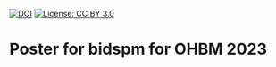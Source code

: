 
[![DOI](https://zenodo.org/badge/DOI/10.5281/zenodo.8099835.svg)](https://doi.org/10.5281/zenodo.8099835)
[![License: CC BY 3.0](https://img.shields.io/badge/License-CC_BY_3.0-lightgrey.svg)](https://creativecommons.org/licenses/by/3.0/)

# Poster for bidspm for OHBM 2023
